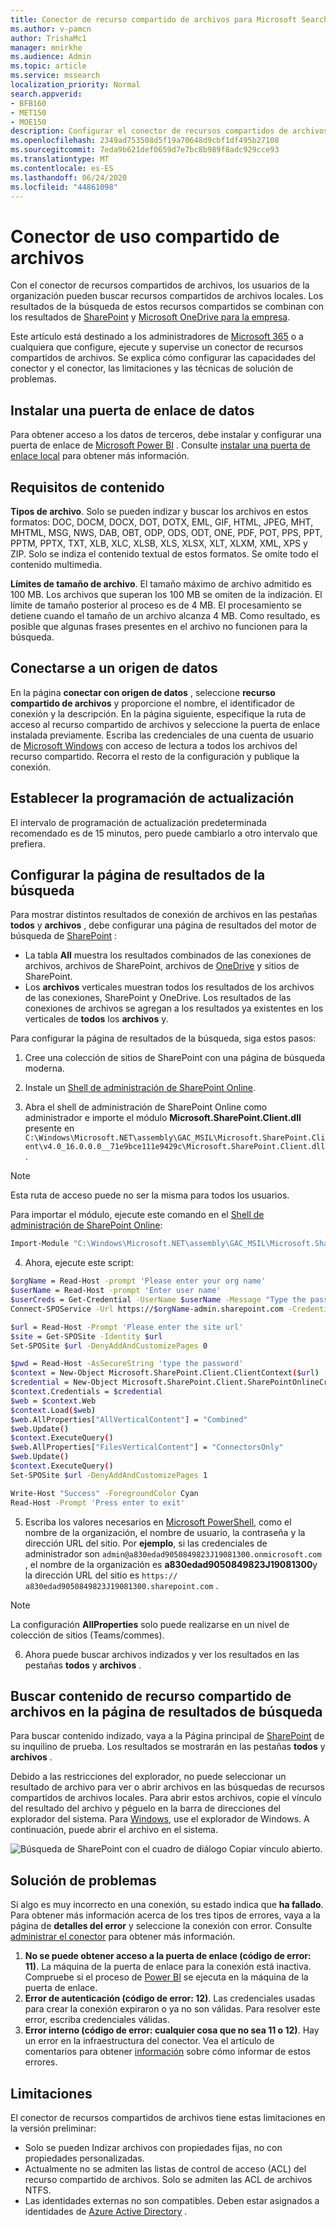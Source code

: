 ```yaml
---
title: Conector de recurso compartido de archivos para Microsoft Search
ms.author: v-pamcn
author: TrishaMc1
manager: mnirkhe
ms.audience: Admin
ms.topic: article
ms.service: mssearch
localization_priority: Normal
search.appverid:
- BFB160
- MET150
- MOE150
description: Configurar el conector de recursos compartidos de archivos para Microsoft Search.
ms.openlocfilehash: 2349ad753508d5f19a70648d9cbf1df495b27108
ms.sourcegitcommit: 7eda9b621def0659d7e7bc8b989f8adc929cce93
ms.translationtype: MT
ms.contentlocale: es-ES
ms.lasthandoff: 06/24/2020
ms.locfileid: "44861098"
---
```

# <a name="file-share-connector"></a>Conector de uso compartido de archivos

Con el conector de recursos compartidos de archivos, los usuarios de la organización pueden buscar recursos compartidos de archivos locales. Los resultados de la búsqueda de estos recursos compartidos se combinan con los resultados de [SharePoint](http://sharepoint.com/) y [Microsoft OneDrive para la empresa](https://onedrive.live.com/about/business/).

Este artículo está destinado a los administradores de [Microsoft 365](https://www.microsoft.com/microsoft-365) o a cualquiera que configure, ejecute y supervise un conector de recursos compartidos de archivos. Se explica cómo configurar las capacidades del conector y el conector, las limitaciones y las técnicas de solución de problemas.

## <a name="install-a-data-gateway"></a>Instalar una puerta de enlace de datos
Para obtener acceso a los datos de terceros, debe instalar y configurar una puerta de enlace de [Microsoft Power BI](https://msit.powerbi.com/) . Consulte [instalar una puerta de enlace local](https://docs.microsoft.com/data-integration/gateway/service-gateway-install) para obtener más información.  

## <a name="content-requirements"></a>Requisitos de contenido
**Tipos de archivo**. Solo se pueden indizar y buscar los archivos en estos formatos: DOC, DOCM, DOCX, DOT, DOTX, EML, GIF, HTML, JPEG, MHT, MHTML, MSG, NWS, DAB, OBT, ODP, ODS, ODT, ONE, PDF, POT, PPS, PPT, PPTM, PPTX, TXT, XLB, XLC, XLSB, XLS, XLSX, XLT, XLXM, XML, XPS y ZIP. Solo se indiza el contenido textual de estos formatos. Se omite todo el contenido multimedia.
 
**Límites de tamaño de archivo**. El tamaño máximo de archivo admitido es 100 MB. Los archivos que superan los 100 MB se omiten de la indización. El límite de tamaño posterior al proceso es de 4 MB. El procesamiento se detiene cuando el tamaño de un archivo alcanza 4 MB. Como resultado, es posible que algunas frases presentes en el archivo no funcionen para la búsqueda.

## <a name="connect-to-a-data-source"></a>Conectarse a un origen de datos
En la página **conectar con origen de datos** , seleccione **recurso compartido de archivos** y proporcione el nombre, el identificador de conexión y la descripción. En la página siguiente, especifique la ruta de acceso al recurso compartido de archivos y seleccione la puerta de enlace instalada previamente. Escriba las credenciales de una cuenta de usuario de [Microsoft Windows](https://microsoft.com/windows) con acceso de lectura a todos los archivos del recurso compartido. Recorra el resto de la configuración y publique la conexión.

## <a name="set-the-refresh-schedule"></a>Establecer la programación de actualización
El intervalo de programación de actualización predeterminada recomendado es de 15 minutos, pero puede cambiarlo a otro intervalo que prefiera.

## <a name="set-up-your-search-results-page"></a>Configurar la página de resultados de la búsqueda
Para mostrar distintos resultados de conexión de archivos en las pestañas **todos** y **archivos** , debe configurar una página de resultados del motor de búsqueda de [SharePoint](http://sharepoint.com/) :
- La tabla **All** muestra los resultados combinados de las conexiones de archivos, archivos de SharePoint, archivos de [OneDrive](https://onedrive.live.com/about/business/) y sitios de SharePoint. 
- Los **archivos** verticales muestran todos los resultados de los archivos de las conexiones, SharePoint y OneDrive.
Los resultados de las conexiones de archivos se agregan a los resultados ya existentes en los verticales de **todos** los **archivos** y.

Para configurar la página de resultados de la búsqueda, siga estos pasos:
1. Cree una colección de sitios de SharePoint con una página de búsqueda moderna.

2. Instale un [Shell de administración de SharePoint Online](https://www.microsoft.com/download/details.aspx?id=35588).

3. Abra el shell de administración de SharePoint Online como administrador e importe el módulo **Microsoft.SharePoint.Client.dll** presente en `C:\Windows\Microsoft.NET\assembly\GAC_MSIL\Microsoft.SharePoint.Client\v4.0_16.0.0.0__71e9bce111e9429c\Microsoft.SharePoint.Client.dll` .

> [!NOTE]
> Esta ruta de acceso puede no ser la misma para todos los usuarios.

Para importar el módulo, ejecute este comando en el [Shell de administración de SharePoint Online](https://www.microsoft.com/download/details.aspx?id=35588):
```bash
Import-Module "C:\Windows\Microsoft.NET\assembly\GAC_MSIL\Microsoft.SharePoint.Client\v4.0_16.0.0.0__71e9bce111e9429c\Microsoft.SharePoint.Client.dll" 
```

4. Ahora, ejecute este script:
```bash
$orgName = Read-Host -prompt 'Please enter your org name'
$userName = Read-Host -prompt 'Enter user name'
$userCreds = Get-Credential -UserName $userName -Message "Type the password"
Connect-SPOService -Url https://$orgName-admin.sharepoint.com -Credential $userCreds

$url = Read-Host -Prompt 'Please enter the site url'
$site = Get-SPOSite -Identity $url
Set-SPOSite $url -DenyAddAndCustomizePages 0

$pwd = Read-Host -AsSecureString 'type the password'
$context = New-Object Microsoft.SharePoint.Client.ClientContext($url)
$credential = New-Object Microsoft.SharePoint.Client.SharePointOnlineCredentials($userName, $pwd)
$context.Credentials = $credential
$web = $context.Web
$context.Load($web)
$web.AllProperties["AllVerticalContent"] = "Combined"
$web.Update()
$context.ExecuteQuery()
$web.AllProperties["FilesVerticalContent"] = "ConnectorsOnly"
$web.Update()
$context.ExecuteQuery()
Set-SPOSite $url -DenyAddAndCustomizePages 1

Write-Host "Success" -ForegroundColor Cyan
Read-Host -Prompt 'Press enter to exit'
```

5. Escriba los valores necesarios en [Microsoft PowerShell](https://microsoft.com/powershell), como el nombre de la organización, el nombre de usuario, la contraseña y la dirección URL del sitio. Por **ejemplo**, si las credenciales de administrador son `admin@a830edad9050849823J19081300.onmicrosoft.com` , el nombre de la organización es **a830edad9050849823J19081300**y la dirección URL del sitio es `https:// a830edad9050849823J19081300.sharepoint.com` .

> [!NOTE]
> La configuración **AllProperties** solo puede realizarse en un nivel de colección de sitios (Teams/commes).

6. Ahora puede buscar archivos indizados y ver los resultados en las pestañas **todos** y **archivos** .

## <a name="search-for-file-share-content-in-the-search-results-page"></a>Buscar contenido de recurso compartido de archivos en la página de resultados de búsqueda
Para buscar contenido indizado, vaya a la Página principal de [SharePoint](http://sharepoint.com/) de su inquilino de prueba. Los resultados se mostrarán en las pestañas **todos** y **archivos** .

Debido a las restricciones del explorador, no puede seleccionar un resultado de archivo para ver o abrir archivos en las búsquedas de recursos compartidos de archivos locales. Para abrir estos archivos, copie el vínculo del resultado del archivo y péguelo en la barra de direcciones del explorador del sistema. Para [Windows](https://microsoft.com/windows), use el explorador de Windows. A continuación, puede abrir el archivo en el sistema.

![Búsqueda de SharePoint con el cuadro de diálogo Copiar vínculo abierto.](media/fileshare-search.png)

## <a name="troubleshooting"></a>Solución de problemas
Si algo es muy incorrecto en una conexión, su estado indica que **ha fallado**. Para obtener más información acerca de los tres tipos de errores, vaya a la página de **detalles del error** y seleccione la conexión con error. Consulte [administrar el conector](manage-connector.md) para obtener más información.
1. **No se puede obtener acceso a la puerta de enlace (código de error: 11)**. La máquina de la puerta de enlace para la conexión está inactiva. Compruebe si el proceso de [Power BI](https://msit.powerbi.com/) se ejecuta en la máquina de la puerta de enlace.
2. **Error de autenticación (código de error: 12)**. Las credenciales usadas para crear la conexión expiraron o ya no son válidas. Para resolver este error, escriba credenciales válidas.
3. **Error interno (código de error: cualquier cosa que no sea 11 o 12)**. Hay un error en la infraestructura del conector. Vea el artículo de comentarios para obtener [información](connectors-feedback.md) sobre cómo informar de estos errores.

## <a name="limitations"></a>Limitaciones
El conector de recursos compartidos de archivos tiene estas limitaciones en la versión preliminar:
* Solo se pueden Indizar archivos con propiedades fijas, no con propiedades personalizadas.
* Actualmente no se admiten las listas de control de acceso (ACL) del recurso compartido de archivos. Solo se admiten las ACL de archivos NTFS.
* Las identidades externas no son compatibles. Deben estar asignados a identidades de [Azure Active Directory](https://docs.microsoft.com/azure/active-directory/) .
